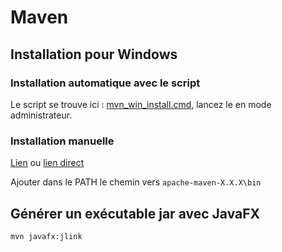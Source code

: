 # Maven

## Installation pour Windows

### Installation automatique avec le script 

Le script se trouve ici : [mvn_win_install.cmd](./mvn_win_install.cmd), lancez le en mode administrateur.

<!-- Sources -->
[how to download files from command line in windows like wget or curl]: https://superuser.com/questions/25538/how-to-download-files-from-command-line-in-windows-like-wget-or-curl
[what is the difference between setx and set in environment variables in windows]: https://superuser.com/questions/916649/what-is-the-difference-between-setx-and-set-in-environment-variables-in-windows


### Installation manuelle 
[Lien][maven install lien] 
ou
[lien direct][maven install lien direct]

Ajouter dans le PATH le chemin vers `apache-maven-X.X.X\bin` 

## Générer un exécutable jar avec JavaFX
```cmd 
mvn javafx:jlink
```

<!-- Sources -->
[maven install lien]: https://maven.apache.org/download.cgi
[maven install lien direct]: https://dlcdn.apache.org/maven/maven-3/3.8.5/binaries/apache-maven-3.8.5-bin.zip